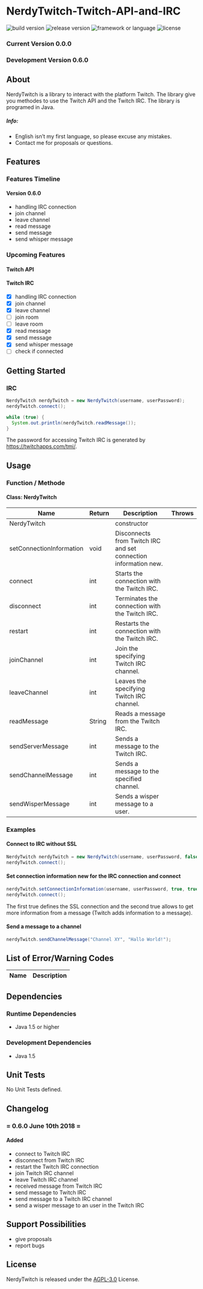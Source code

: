 # NerdyTwitch-Twitch-API-and-IRC
![build version](https://img.shields.io/badge/version-0.6.0-brightgreen.svg)
![release version](https://img.shields.io/badge/release-v0.0.0-blue.svg)
![framework or language](https://img.shields.io/badge/Java-1.5-blue.svg)
![license](https://img.shields.io/badge/license-AGPL--3.0-lightgrey.svg)

### Current Version 0.0.0
### Development Version 0.6.0

## About
NerdyTwitch is a library to interact with the platform Twitch. The library give you methodes to use the Twitch API and the Twitch IRC. The library is programed in Java.

##### Info: 
- English isn’t my first language, so please excuse any mistakes.
- Contact me for proposals or questions.

## Features
### Features Timeline
#### Version 0.6.0
- handling IRC connection
- join channel
- leave channel
- read message
- send message
- send whisper message

### Upcoming Features
#### Twitch API
#### Twitch IRC
- [x] handling IRC connection
- [x] join channel
- [x] leave channel
- [ ] join room
- [ ] leave room
- [x] read message
- [x] send message
- [x] send whisper message
- [ ] check if connected

## Getting Started
### IRC
```java
NerdyTwitch nerdyTwitch = new NerdyTwitch(username, userPassword);
nerdyTwitch.connect();

while (true) {
  System.out.println(nerdyTwitch.readMessage());
}
```
The password for accessing Twitch IRC is generated by https://twitchapps.com/tmi/.
## Usage
### Function / Methode
#### Class: NerdyTwitch

| Name | Return | Description | Throws |
|------|--------|-------------|--------|
|NerdyTwitch||constructor||
|setConnectionInformation|void|Disconnects from Twitch IRC and set connection information new.||
|connect|int|Starts the connection with the Twitch IRC.||
|disconnect|int|Terminates the connection with the Twitch IRC.||
|restart|int|Restarts the connection with the Twitch IRC.||
|joinChannel|int|Join the specifying Twitch IRC channel.||
|leaveChannel|int|Leaves the specifying Twitch IRC channel.||
|readMessage|String|Reads a message from the Twitch IRC.||
|sendServerMessage|int|Sends a message to the Twitch IRC.||
|sendChannelMessage|int|Sends a message to the specified channel.||
|sendWisperMessage|int|Sends a wisper message to a user.||

### Examples
#### Connect to IRC without SSL
```java
NerdyTwitch nerdyTwitch = new NerdyTwitch(username, userPassword, false);
nerdyTwitch.connect();
```
#### Set connection information new for the IRC connection and connect
```java
nerdyTwitch.setConnectionInformation(username, userPassword, true, true);
nerdyTwitch.connect();
```
The first true defines the SSL connection and the second true allows to get more information from a message (Twitch adds information to a message).
#### Send a message to a channel
```java
nerdyTwitch.sendChannelMessage("Channel XY", "Hallo World!");
```

## List of Error/Warning Codes
| Name | Description |
|------|-------------|

## Dependencies
### Runtime Dependencies
- Java 1.5 or higher
### Development Dependencies
- Java 1.5

## Unit Tests
No Unit Tests defined.

## Changelog
### = 0.6.0 June 10th 2018 =
#### Added
- connect to Twitch IRC
- disconnect from Twitch IRC
- restart the Twitch IRC connection
- join Twitch IRC channel
- leave Twitch IRC channel
- received message from Twitch IRC
- send message to Twitch IRC
- send message to a Twitch IRC channel
- send a wisper message to an user in the Twitch IRC

## Support Possibilities
- give proposals
- report bugs

## License
NerdyTwitch is released under the [AGPL-3.0](https://www.gnu.org/licenses/agpl-3.0.de.html) License.
